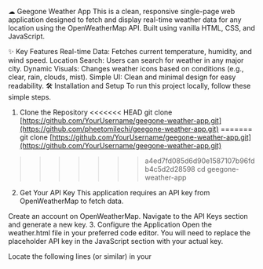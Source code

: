 ☁ Geegone Weather App
This is a clean, responsive single-page web application designed to fetch and display real-time weather data for any location using the OpenWeatherMap API. Built using vanilla HTML, CSS, and JavaScript.

✨ Key Features
Real-time Data: Fetches current temperature, humidity, and wind speed.
Location Search: Users can search for weather in any major city.
Dynamic Visuals: Changes weather icons based on conditions (e.g., clear, rain, clouds, mist).
Simple UI: Clean and minimal design for easy readability.
🛠 Installation and Setup
To run this project locally, follow these simple steps.

1. Clone the Repository
<<<<<<< HEAD
git clone [https://github.com/YourUsername/geegone-weather-app.git](https://github.com/pheetomilechi/geegone-weather-app.git)
=======
git clone [https://github.com/YourUsername/geegone-weather-app.git](https://github.com/YourUsername/geegone-weather-app.git)
>>>>>>> a4ed7fd085d6d90e1587107b96fdb4c5d2d28598
cd geegone-weather-app

2. Get Your API Key
This application requires an API key from OpenWeatherMap to fetch data.

Create an account on OpenWeatherMap.
Navigate to the API Keys section and generate a new key.
3. Configure the Application
Open the weather.html file in your preferred code editor. You will need to replace the placeholder API key in the JavaScript section with your actual key.

Locate the following lines (or similar) in your <script> tag and update the apiKey:

// Replace THIS_IS_YOUR_API_KEY with the key you generated from OpenWeatherMap
const apiKey = "THIS_IS_YOUR_API_KEY";
const apiUrl = "[https://api.openweathermap.org/data/2.5/weather](https://api.openweathermap.org/data/2.5/weather)?...";

4. Run Locally
Simply open the weather.html file in your web browser.

⚙ Technologies Used
HTML5: Structure and content.
CSS3: Styling and layout.
JavaScript (Vanilla): Logic for fetching data and updating the DOM.
OpenWeatherMap API: Data source for all weather information.
📌 Troubleshooting
If you encounter an error like 400 Bad Request or Cannot set properties of null:

Check the API Key: Ensure your OpenWeatherMap API key is correctly pasted into the apiKey variable and has been active for at least a few hours.
<<<<<<< HEAD
Verify Search Input: Make sure the search input element is correctly referenced in your JavaScript, as this often leads to the search query (q) being undefined.
=======
Verify Search Input: Make sure the search input element is correctly referenced in your JavaScript, as this often leads to the search query (q) being undefined.
>>>>>>> a4ed7fd085d6d90e1587107b96fdb4c5d2d28598

